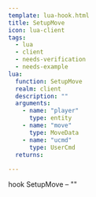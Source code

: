 ```yaml
---
template: lua-hook.html
title: SetupMove
icon: lua-client
tags:
  - lua
  - client
  - needs-verification
  - needs-example
lua:
  function: SetupMove
  realm: client
  description: ""
  arguments:
    - name: "player"
      type: entity
    - name: "move"
      type: MoveData
    - name: "ucmd"
      type: UserCmd
  returns:
    
---
```


<div class="lua__search__keywords">
hook SetupMove &#x2013; ""
</div>
